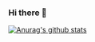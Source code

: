 ### Hi there 👋

[![Anurag's github stats](https://github-readme-stats.vercel.app/api?username=notme112&count_private=true)](#)
